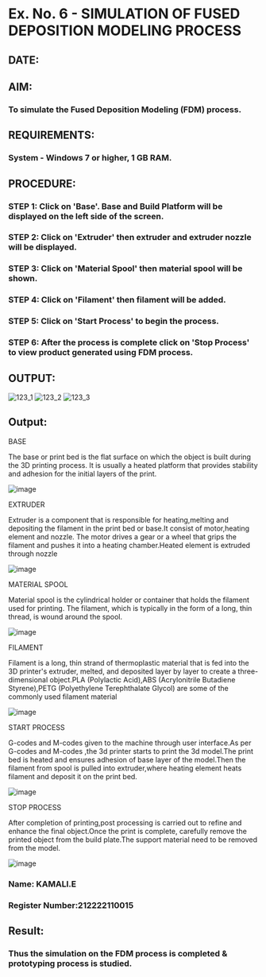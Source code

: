 # Ex. No. 6 - SIMULATION OF FUSED DEPOSITION MODELING PROCESS

## DATE: 
## AIM:
### To simulate the Fused Deposition Modeling (FDM) process.

## REQUIREMENTS:
### System - Windows 7 or higher, 1 GB RAM.

## PROCEDURE:
### STEP 1: Click on 'Base'. Base and Build Platform will be displayed on the left side of the screen.
### STEP 2: Click on 'Extruder' then extruder and extruder nozzle will be displayed.
### STEP 3: Click on 'Material Spool' then material spool will be shown.
### STEP 4: Click on 'Filament' then filament will be added.
### STEP 5: Click on 'Start Process' to begin the process.
### STEP 6: After the process is complete click on 'Stop Process' to view product generated using FDM process.

## OUTPUT:
![123_1](https://github.com/Sellakumar1987/Ex.-No---6.-SIMULATION-OF-FUSED-DEPOSITION-MODELING-PROCESS/assets/113594316/998a5e1b-4fea-4f03-a323-dd49973513a7)
![123_2](https://github.com/Sellakumar1987/Ex.-No---6.-SIMULATION-OF-FUSED-DEPOSITION-MODELING-PROCESS/assets/113594316/92d9d5de-1d13-43b2-a354-c3429e38d50b)
![123_3](https://github.com/Sellakumar1987/Ex.-No---6.-SIMULATION-OF-FUSED-DEPOSITION-MODELING-PROCESS/assets/113594316/e05c97f8-b035-4e4d-86e8-f91a73aa95a8)

## Output:

BASE

The base or print bed is the flat surface on which the object is built during the 3D printing process. It is usually a heated platform that provides stability and adhesion for the initial layers of the print.

![image](https://github.com/Kamali22004796/Ex.-No---6.-SIMULATION-OF-FUSED-DEPOSITION-MODELING-PROCESS/assets/120567837/d35d6c5d-876e-480a-9198-ee6bd31a11f3)

EXTRUDER

Extruder is a component that is responsible for heating,melting and depositing the filament in the print bed or base.It consist of motor,heating element and nozzle. The motor drives a gear or a wheel that grips the filament and pushes it into a heating chamber.Heated element is extruded through nozzle

![image](https://github.com/Kamali22004796/Ex.-No---6.-SIMULATION-OF-FUSED-DEPOSITION-MODELING-PROCESS/assets/120567837/ab257b79-db6a-4a4f-b254-49949226bba2)

MATERIAL SPOOL

Material spool is the cylindrical holder or container that holds the filament used for printing. The filament, which is typically in the form of a long, thin thread, is wound around the spool.

![image](https://github.com/Kamali22004796/Ex.-No---6.-SIMULATION-OF-FUSED-DEPOSITION-MODELING-PROCESS/assets/120567837/77c1e028-f350-4b47-b7f8-87349032168f)

FILAMENT

Filament is a long, thin strand of thermoplastic material that is fed into the 3D printer's extruder, melted, and deposited layer by layer to create a three-dimensional object.PLA (Polylactic Acid),ABS (Acrylonitrile Butadiene Styrene),PETG (Polyethylene Terephthalate Glycol) are some of the commonly used filament material

![image](https://github.com/Kamali22004796/Ex.-No---6.-SIMULATION-OF-FUSED-DEPOSITION-MODELING-PROCESS/assets/120567837/39422bbe-6d3b-43fc-a6d2-312bad472c40)

START PROCESS

G-codes and M-codes given to the machine through user interface.As per G-codes and M-codes ,the 3d printer starts to print the 3d model.The print bed is heated and ensures adhesion of base layer of the model.Then the filament from spool is pulled into extruder,where heating element heats filament and deposit it on the print bed.

![image](https://github.com/Kamali22004796/Ex.-No---6.-SIMULATION-OF-FUSED-DEPOSITION-MODELING-PROCESS/assets/120567837/d4b6c49a-3388-4456-8afe-6fd7fbd23fdf)

STOP PROCESS

After completion of printing,post processing is carried out to refine and enhance the final object.Once the print is complete, carefully remove the printed object from the build plate.The support material need to be removed from the model.

![image](https://github.com/Kamali22004796/Ex.-No---6.-SIMULATION-OF-FUSED-DEPOSITION-MODELING-PROCESS/assets/120567837/f0f551bd-672b-4db7-ae9a-3cf564ead310)


### Name: KAMALI.E
### Register Number:212222110015

## Result:
### Thus the simulation on the FDM process is completed & prototyping process is studied.
